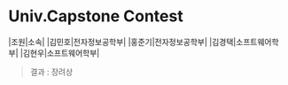 # Univ.Capstone Contest

|조원|소속|
|김민호|전자정보공학부|
|홍준기|전자정보공학부|
|김경택|소프트웨어학부|
|김현우|소프트웨어학부|

> 결과 : 장려상
